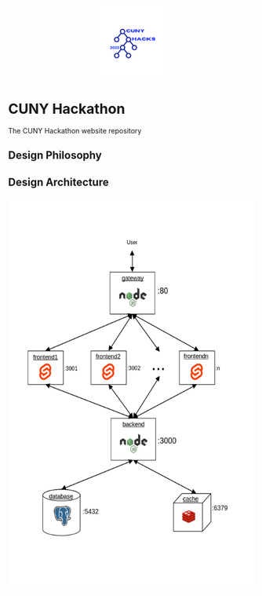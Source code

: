 <p align="center">
    <a src="#">
        <img src='frontend1/src/assets/images/logo3.png' width="150px"/>
    </a>
</p>

# CUNY Hackathon

The CUNY Hackathon website repository

## Design Philosophy

## Design Architecture

<img src='frontend1/src/assets/images/architecture.png' height="800px"/>
